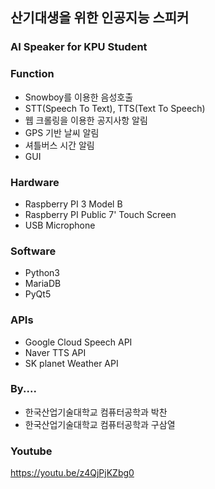 
## 산기대생을 위한 인공지능 스피커
### AI Speaker for KPU Student

### Function
  - Snowboy를 이용한 음성호출
  - STT(Speech To Text), TTS(Text To Speech)
  - 웹 크롤링을 이용한 공지사항 알림
  - GPS 기반 날씨 알림
  - 셔틀버스 시간 알림
  - GUI
  
### Hardware
  - Raspberry PI 3 Model B
  - Raspberry PI Public 7' Touch Screen
  - USB Microphone
  
### Software
  - Python3
  - MariaDB
  - PyQt5
  
### APIs
  - Google Cloud Speech API
  - Naver TTS API
  - SK planet Weather API

### By....
  - 한국산업기술대학교 컴퓨터공학과 박찬
  - 한국산업기술대학교 컴퓨터공학과 구삼열
  
### Youtube
https://youtu.be/z4QjPjKZbg0
